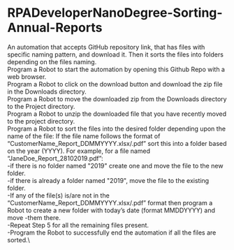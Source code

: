 # RPADeveloperNanoDegree-Sorting-Annual-Reports
An automation that accepts GitHub repository link, that has files with specific naming pattern, and download it. Then it sorts the files into folders depending on the files naming.\
Program a Robot to start the automation by opening this Github Repo with a web browser.\
Program a Robot to click on the download button and download the zip file in the Downloads directory.\
Program a Robot to move the downloaded zip from the Downloads directory to the Project directory.\
Program a Robot to unzip the downloaded file that you have recently moved to the project directory.\
Program a Robot to sort the files into the desired folder depending upon the name of the file:
If the file name follows the format of “CustomerName_Report_DDMMYYYY.xlsx/.pdf” sort this into a folder based on the year (YYYY). For example, for a file named “JaneDoe_Report_28102019.pdf”:\
	-if there is no folder named "2019" create one and move the file to the new folder.\
	-if there is already a folder named "2019", move the file to the existing folder.\
	-If any of the file(s) is/are not in the “CustomerName_Report_DDMMYYYY.xlsx/.pdf” format then program a Robot to create a new folder with today’s date (format MMDDYYYY) and move 	-them there.\
	-Repeat Step 5 for all the remaining files present.\
	-Program the Robot to successfully end the automation if all the files are sorted.\
